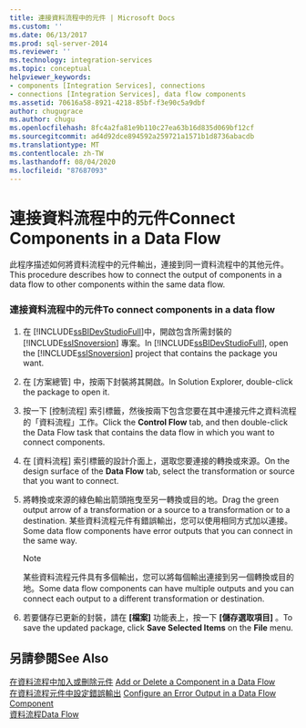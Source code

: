 ```yaml
---
title: 連接資料流程中的元件 | Microsoft Docs
ms.custom: ''
ms.date: 06/13/2017
ms.prod: sql-server-2014
ms.reviewer: ''
ms.technology: integration-services
ms.topic: conceptual
helpviewer_keywords:
- components [Integration Services], connections
- connections [Integration Services], data flow components
ms.assetid: 70616a58-8921-4218-85bf-f3e90c5a9dbf
author: chugugrace
ms.author: chugu
ms.openlocfilehash: 8fc4a2fa81e9b110c27ea63b16d835d069bf12cf
ms.sourcegitcommit: ad4d92dce894592a259721a1571b1d8736abacdb
ms.translationtype: MT
ms.contentlocale: zh-TW
ms.lasthandoff: 08/04/2020
ms.locfileid: "87687093"
---
```

# <a name="connect-components-in-a-data-flow"></a><span data-ttu-id="1a9f9-102">連接資料流程中的元件</span><span class="sxs-lookup"><span data-stu-id="1a9f9-102">Connect Components in a Data Flow</span></span>
  <span data-ttu-id="1a9f9-103">此程序描述如何將資料流程中的元件輸出，連接到同一資料流程中的其他元件。</span><span class="sxs-lookup"><span data-stu-id="1a9f9-103">This procedure describes how to connect the output of components in a data flow to other components within the same data flow.</span></span>  
  
### <a name="to-connect-components-in-a-data-flow"></a><span data-ttu-id="1a9f9-104">連接資料流程中的元件</span><span class="sxs-lookup"><span data-stu-id="1a9f9-104">To connect components in a data flow</span></span>  
  
1.  <span data-ttu-id="1a9f9-105">在 [!INCLUDE[ssBIDevStudioFull](../../includes/ssbidevstudiofull-md.md)]中，開啟包含所需封裝的 [!INCLUDE[ssISnoversion](../../includes/ssisnoversion-md.md)] 專案。</span><span class="sxs-lookup"><span data-stu-id="1a9f9-105">In [!INCLUDE[ssBIDevStudioFull](../../includes/ssbidevstudiofull-md.md)], open the [!INCLUDE[ssISnoversion](../../includes/ssisnoversion-md.md)] project that contains the package you want.</span></span>  
  
2.  <span data-ttu-id="1a9f9-106">在 [方案總管] 中，按兩下封裝將其開啟。</span><span class="sxs-lookup"><span data-stu-id="1a9f9-106">In Solution Explorer, double-click the package to open it.</span></span>  
  
3.  <span data-ttu-id="1a9f9-107">按一下 [控制流程]  索引標籤，然後按兩下包含您要在其中連接元件之資料流程的「資料流程」工作。</span><span class="sxs-lookup"><span data-stu-id="1a9f9-107">Click the **Control Flow** tab, and then double-click the Data Flow task that contains the data flow in which you want to connect components.</span></span>  
  
4.  <span data-ttu-id="1a9f9-108">在 [資料流程]  索引標籤的設計介面上，選取您要連接的轉換或來源。</span><span class="sxs-lookup"><span data-stu-id="1a9f9-108">On the design surface of the **Data Flow** tab, select the transformation or source that you want to connect.</span></span>  
  
5.  <span data-ttu-id="1a9f9-109">將轉換或來源的綠色輸出箭頭拖曳至另一轉換或目的地。</span><span class="sxs-lookup"><span data-stu-id="1a9f9-109">Drag the green output arrow of a transformation or a source to a transformation or to a destination.</span></span> <span data-ttu-id="1a9f9-110">某些資料流程元件有錯誤輸出，您可以使用相同方式加以連接。</span><span class="sxs-lookup"><span data-stu-id="1a9f9-110">Some data flow components have error outputs that you can connect in the same way.</span></span>  
  
    > [!NOTE]  
    >  <span data-ttu-id="1a9f9-111">某些資料流程元件具有多個輸出，您可以將每個輸出連接到另一個轉換或目的地。</span><span class="sxs-lookup"><span data-stu-id="1a9f9-111">Some data flow components can have multiple outputs and you can connect each output to a different transformation or destination.</span></span>  
  
6.  <span data-ttu-id="1a9f9-112">若要儲存已更新的封裝，請在 **[檔案]** 功能表上，按一下 **[儲存選取項目]** 。</span><span class="sxs-lookup"><span data-stu-id="1a9f9-112">To save the updated package, click **Save Selected Items** on the **File** menu.</span></span>  
  
## <a name="see-also"></a><span data-ttu-id="1a9f9-113">另請參閱</span><span class="sxs-lookup"><span data-stu-id="1a9f9-113">See Also</span></span>  
 <span data-ttu-id="1a9f9-114">[在資料流程中加入或刪除元件](data-flow.md) </span><span class="sxs-lookup"><span data-stu-id="1a9f9-114">[Add or Delete a Component in a Data Flow](data-flow.md) </span></span>  
 <span data-ttu-id="1a9f9-115">[在資料流程元件中設定錯誤輸出](../configure-an-error-output-in-a-data-flow-component.md) </span><span class="sxs-lookup"><span data-stu-id="1a9f9-115">[Configure an Error Output in a Data Flow Component](../configure-an-error-output-in-a-data-flow-component.md) </span></span>  
 [<span data-ttu-id="1a9f9-116">資料流程</span><span class="sxs-lookup"><span data-stu-id="1a9f9-116">Data Flow</span></span>](data-flow.md)  
  
  

